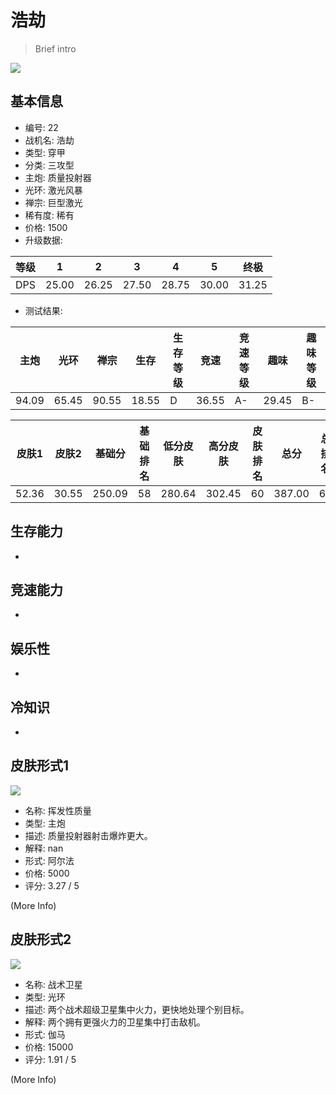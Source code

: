 # 浩劫

> Brief intro

<img src="/ships/ship_22.png" style={{zoom:1}}/>

## 基本信息

- 编号: 22
- 战机名: 浩劫
- 类型: 穿甲
- 分类: 三攻型
- 主炮: 质量投射器
- 光环: 激光风暴
- 禅宗: 巨型激光
- 稀有度: 稀有
- 价格: 1500
- 升级数据: 

| 等级 | 1 | 2 | 3 | 4 | 5 | 终极 |
|--|--|--|--|--|--|--|
| DPS | 25.00 | 26.25 | 27.50 | 28.75 | 30.00 | 31.25 |

- 测试结果: 

| 主炮 | 光环 | 禅宗 | 生存 | 生存等级 | 竞速 | 竞速等级 | 趣味 | 趣味等级 |
|--|--|--|--|--|--|--|--|--|
| 94.09 | 65.45 | 90.55 | 18.55 | D | 36.55 | A- | 29.45 | B- |

| 皮肤1 | 皮肤2 | 基础分 | 基础排名 | 低分皮肤 | 高分皮肤 | 皮肤排名 | 总分 | 总排名 |
|--|--|--|--|--|--|--|--|--|
| 52.36 | 30.55 | 250.09 | 58 | 280.64 | 302.45 | 60 | 387.00 | 66 |

## 生存能力

-

## 竞速能力

-

## 娱乐性

-

## 冷知识

-

## 皮肤形式1

<img src="/ships/ship_22_apex_1.png" style={{zoom:1}}/>

- 名称: 挥发性质量
- 类型: 主炮
- 描述: 质量投射器射击爆炸更大。
- 解释: nan
- 形式: 阿尔法
- 价格: 5000
- 评分: 3.27 / 5

(More Info)

## 皮肤形式2

<img src="/ships/ship_22_apex_2.png" style={{zoom:1}}/>

- 名称: 战术卫星
- 类型: 光环
- 描述: 两个战术超级卫星集中火力，更快地处理个别目标。
- 解释: 两个拥有更强火力的卫星集中打击敌机。
- 形式: 伽马
- 价格: 15000
- 评分: 1.91 / 5

(More Info)
